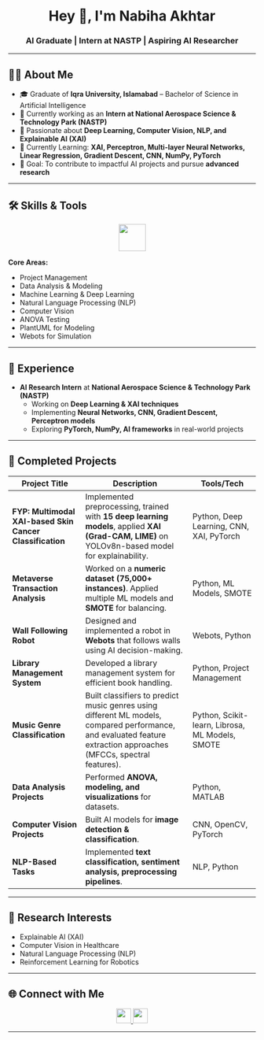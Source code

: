 <h1 align="center">Hey 👋, I'm Nabiha Akhtar</h1>
<h3 align="center">AI Graduate | Intern at NASTP | Aspiring AI Researcher</h3>

---

## 👩‍💻 About Me  
- 🎓 Graduate of **Iqra University, Islamabad** – Bachelor of Science in Artificial Intelligence  
- 💼 Currently working as an **Intern at National Aerospace Science & Technology Park (NASTP)**  
- 🔬 Passionate about **Deep Learning, Computer Vision, NLP, and Explainable AI (XAI)**  
- 🌱 Currently Learning: **XAI, Perceptron, Multi-layer Neural Networks, Linear Regression, Gradient Descent, CNN, NumPy, PyTorch**  
- 🎯 Goal: To contribute to impactful AI projects and pursue **advanced research**  

---

## 🛠️ Skills & Tools  

<div align="center">
  <img src="https://skillicons.dev/icons?i=python,pytorch,opencv,matlab,anaconda,googlecloud,word,canva" height="55"/>
</div>

**Core Areas:**  
- Project Management  
- Data Analysis & Modeling  
- Machine Learning & Deep Learning  
- Natural Language Processing (NLP)  
- Computer Vision  
- ANOVA Testing  
- PlantUML for Modeling  
- Webots for Simulation  

---

## 💼 Experience  

- **AI Research Intern** at **National Aerospace Science & Technology Park (NASTP)**  
  - Working on **Deep Learning & XAI techniques**  
  - Implementing **Neural Networks, CNN, Gradient Descent, Perceptron models**  
  - Exploring **PyTorch, NumPy, AI frameworks** in real-world projects  

---

## 📂 Completed Projects  

| Project Title | Description | Tools/Tech |
|--------------|-------------|------------|
| **FYP: Multimodal XAI-based Skin Cancer Classification** | Implemented preprocessing, trained with **15 deep learning models**, applied **XAI (Grad-CAM, LIME)** on YOLOv8n-based model for explainability. | Python, Deep Learning, CNN, XAI, PyTorch |
| **Metaverse Transaction Analysis** | Worked on a **numeric dataset (75,000+ instances)**. Applied multiple ML models and **SMOTE** for balancing. | Python, ML Models, SMOTE |
| **Wall Following Robot** | Designed and implemented a robot in **Webots** that follows walls using AI decision-making. | Webots, Python |
| **Library Management System** | Developed a library management system for efficient book handling. | Python, Project Management |
| **Music Genre Classification** | Built classifiers to predict music genres using different ML models, compared performance, and evaluated feature extraction approaches (MFCCs, spectral features). | Python, Scikit-learn, Librosa, ML Models, SMOTE |
| **Data Analysis Projects** | Performed **ANOVA, modeling, and visualizations** for datasets. | Python, MATLAB |
| **Computer Vision Projects** | Built AI models for **image detection & classification**. | CNN, OpenCV, PyTorch |
| **NLP-Based Tasks** | Implemented **text classification, sentiment analysis, preprocessing pipelines**. | NLP, Python |

---

## 🔬 Research Interests  
- Explainable AI (XAI)  
- Computer Vision in Healthcare  
- Natural Language Processing (NLP)  
- Reinforcement Learning for Robotics  

---



## 🌐 Connect with Me  

<div align="center">
  <a href="https://www.linkedin.com/in/nabiha-akhtar" target="_blank">
    <img src="https://img.shields.io/static/v1?message=LinkedIn&logo=linkedin&label=&color=0077B5&logoColor=white&style=for-the-badge" height="30"/>
  </a>
  <a href="mailto:nabihaakhtar08@gmail.com" target="_blank">
    <img src="https://img.shields.io/static/v1?message=Gmail&logo=gmail&label=&color=D14836&logoColor=white&style=for-the-badge" height="30"/>
  </a>
</div>



---


